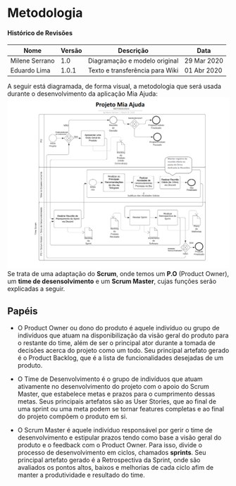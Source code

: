 # Metodologia

#### Histórico de Revisões
|Nome |  Versão | Descrição |  Data    |
|-----------------------------------|--------------------|---------------|-----------------|
| Milene Serrano | 1.0 | Diagramação e modelo original |29 Mar 2020 |
| Eduardo Lima | 1.0.1 | Texto e transferência para Wiki | 01 Abr 2020
A seguir está diagramada, de forma visual, a metodologia que será usada durante o desenvolvimento da aplicação Mia Ajuda:
![Metodologia](projeto_mia_ajuda-metodologia.png)
Se trata de uma adaptação do **Scrum**, onde temos um **P.O**  (Product Owner), um **time de desensolvimento**  e um **Scrum Master**, cujas funções serão explicadas a seguir.

## Papéis
- O Product Owner ou dono do produto é aquele indivíduo ou grupo de indivíduos que atuam na disponibilização da visão geral do produto para o restante do time, além de ser o principal ator durante a tomada de decisões acerca do projeto como um todo. Seu principal artefato gerado é o Product Backlog, que é a lista de funcionalidades desejadas de um produto.

- O Time de Desenvolvimento é o grupo de indivíduos que atuam ativamente no desenvolvimento do projeto com o apoio do Scrum Master, que estabelece metas e prazos para o cumprimento dessas metas. Seus principais artefatos são as User Stories, que ao final de uma sprint ou uma meta podem se tornar features completas e ao final do projeto compõem o produto em si.

- O Scrum Master é aquele indivíduo responsável por gerir o time de desenvolvimento e estipular prazos tendo como base a visão geral do produto e o feedback com o Product Owner. Para isso, divide o processo de desenvolvimento em ciclos, chamados **sprints**. Seu principal artefato gerado é a Retrospectiva da Sprint, onde são avaliados os pontos altos, baixos e melhorias de cada ciclo afim de manter a produtividade e resultado do time.